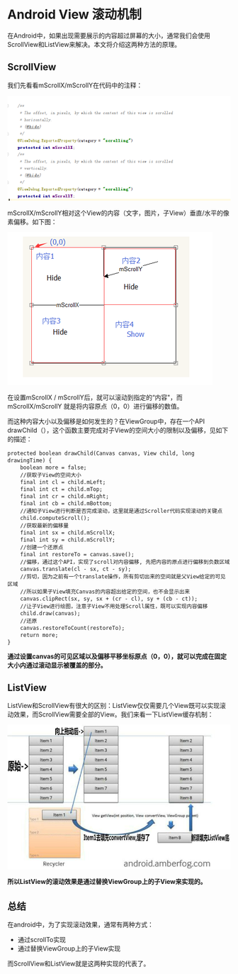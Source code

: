 # Android View 滚动机制

在Android中，如果出现需要展示的内容超过屏幕的大小，通常我们会使用ScrollView和ListView来解决。本文将介绍这两种方法的原理。

## ScrollView

我们先看看mScrollX/mScrollY在代码中的注释：

![ScrollView注释](40a00d4e-b7ec-4ab8-9265-423824443af4.jpg)

mScrollX/mScrollY相对这个View的内容（文字，图片，子View）垂直/水平的像素偏移。如下图：

![ScrollView显示空间](a66e8999-7f8e-4014-8511-e6b55a326206.jpg)

在设置mScrollX / mScrollY后，就可以滚动到指定的“内容"，而mScrollX/mScrollY 就是将内容原点（0，0）进行偏移的数值。

而这种内容大小以及偏移是如何发生的？在ViewGroup中，存在一个API drawChild（），这个函数主要完成对子View的空间大小的限制以及偏移，见如下的描述：

	protected boolean drawChild(Canvas canvas, View child, long drawingTime) {
		boolean more = false;
		//获取子View的空间大小
		final int cl = child.mLeft;
		final int ct = child.mTop;
		final int cr = child.mRight;
		final int cb = child.mBottom;
		//通知子View进行判断是否完成滚动，这里就是通过Scroller代码实现滚动的关键点
		child.computeScroll();
		//获取最新的偏移量
		final int sx = child.mScrollX;
		final int sy = child.mScrollY;
		//创建一个还原点
		final int restoreTo = canvas.save();
		//偏移，通过这个API，实现了scroll对内容偏移, 先把内容的原点进行偏移到负数区域
		canvas.translate(cl - sx, ct - sy);
		//剪切，因为之前有一个translate操作，所有剪切出来的空间就是父View给定的可见区域
		//所以如果子View填充Canvas的内容超出给定的空间，也不会显示出来
		canvas.clipRect(sx, sy, sx + (cr - cl), sy + (cb - ct));
		//让子View进行绘图，注意子View不用处理Scroll属性，既可以实现内容偏移
		child.draw(canvas);
		//还原
		canvas.restoreToCount(restoreTo);
		return more;
	}

**通过设置canvas的可见区域以及偏移平移坐标原点（0，0），就可以完成在固定大小内通过滚动显示被覆盖的部分。**


## ListView

ListView和ScrollView有很大的区别：ListView仅仅需要几个View既可以实现滚动效果，而ScrollView需要全部的View。我们来看一下ListView缓存机制：

![ListView缓存机制](bcd7b831-1037-4cae-9750-1d7d36517e32.jpg)

**所以ListView的滚动效果是通过替换ViewGroup上的子View来实现的。**

## 总结

在android中，为了实现滚动效果，通常有两种方式：

* 通过scrollTo实现
* 通过替换ViewGroup上的子View实现

而ScrollView和ListView就是这两种实现的代表了。